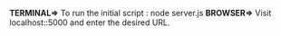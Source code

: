 **TERMINAL=>** To run the initial script : node server.js
**BROWSER=>** Visit localhost::5000 and enter the desired URL.
